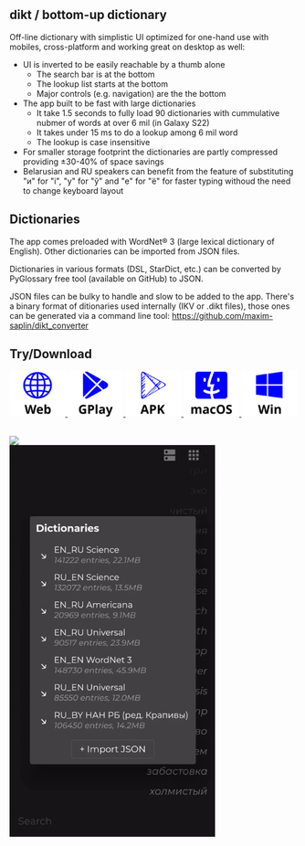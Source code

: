 ## dikt / bottom-up dictionary

Off-line dictionary with simplistic UI optimized for one-hand use with mobiles, cross-platform and working great on desktop as well:
- UI is inverted to be easily reachable by a thumb alone
  - The search bar is at the bottom
  - The lookup list starts at the bottom
  - Major controls (e.g. navigation) are the the bottom
- The app built to be fast with large dictionaries
  - It take 1.5 seconds to fully load 90 dictionaries with cummulative nubmer of words at over 6 mil (in Galaxy S22)
  - It takes under 15 ms to do a lookup among 6 mil word
  - The lookup is case insensitive
- For smaller storage footprint the dictionaries are partly compressed providing ±30-40% of space savings
- Belarusian and RU speakers can benefit from the feature of substituting "и" for "і", "у" for "ў" and "e" for "ё" for faster typing withoud the need to change keyboard layout

## Dictionaries

The app comes preloaded with WordNet® 3 (large lexical dictionary of English). Other dictionaries can be imported from JSON files.

Dictionaries in various formats (DSL, StarDict, etc.) can be converted by PyGlossary free tool (available on GitHub) to JSON.

JSON files can be bulky to handle and slow to be added to the app. There's a binary format of ditionaries used internally (IKV or .dikt files), those ones can be generated via a command line tool: https://github.com/maxim-saplin/dikt_converter

## Try/Download

<p float="left">
   <a href="https://maxim-saplin.github.io/dikt/" target="_blank">
      <img src="https://raw.githubusercontent.com/maxim-saplin/dikt/master/_misc/web.svg" height="80"/>
   </a>
   <a href="https://play.google.com/store/apps/details?id=com.saplin.dikt" target="_blank">
      <img src="https://raw.githubusercontent.com/maxim-saplin/dikt/master/_misc/gplay.svg" height="80"/>
   </a>
   <a href="https://github.com/maxim-saplin/dikt/releases/download/1.1.0/dikt.apk" target="_blank">
      <img src="https://raw.githubusercontent.com/maxim-saplin/dikt/master/_misc/apk.svg" height="80"/>
   </a>
   <a href="https://github.com/maxim-saplin/dikt/releases/download/1.1.0/dikt.app.zip" target="_blank">
      <img src="https://raw.githubusercontent.com/maxim-saplin/dikt/master/_misc/macos.svg" height="80"/>
   </a>
   <a href="https://github.com/maxim-saplin/dikt/releases/download/1.1.0/dikt-win-x64.zip" target="_blank">
      <img src="https://raw.githubusercontent.com/maxim-saplin/dikt/master/_misc/windows.svg" height="80"/>
   </a>
 </p>

<br/>

<img align="left" src="https://raw.githubusercontent.com/maxim-saplin/dikt/master/_misc/1.gif" width="360"/>
<img align="left" src="https://raw.githubusercontent.com/maxim-saplin/dikt/master/_misc/2.gif" width="360"/>
